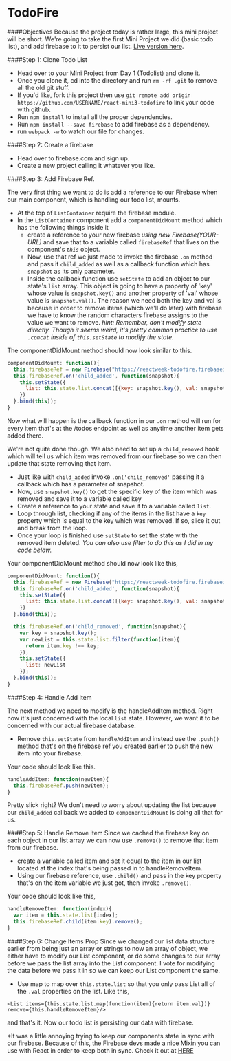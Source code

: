 # TodoFire

####Objectives
Because the project today is rather large, this mini project will be short. We're going to take the first Mini Project we did (basic todo list), and add firebase to it to persist our list. [Live version here](http://reactweek.com/projects/mini-todofire/).

####Step 1: Clone Todo List
* Head over to your Mini Project from Day 1 (Todolist) and clone it.
* Once you clone it, cd into the directory and run ```rm -rf .git``` to remove all the old git stuff.
* If you'd like, fork this project then use ```git remote add origin https://github.com/USERNAME/react-mini3-todofire``` to link your code with github.
* Run ```npm install``` to install all the proper dependencies.
* Run ```npm install --save firebase``` to add firebase as a dependency.
* run ```webpack -w``` to watch our file for changes.

####Step 2: Create a firebase
* Head over to firebase.com and sign up.
* Create a new project calling it whatever you like.

####Step 3: Add Firebase Ref.

The very first thing we want to do is add a reference to our Firebase when our main component, which is handling our todo list, mounts.

* At the top of ```ListContainer``` require the firebase module.
* In the ```ListContainer``` component add a ```componentDidMount``` method which has the following things inside it
  - create a reference to your new firebase *using new Firebase(YOUR-URL)* and save that to a variable called ```firebaseRef``` that lives on the component's *```this```* object.
  - Now, use that ref we just made to invoke the firebase ```.on``` method and pass it ```child_added``` as well as a callback function which has ```snapshot``` as its only parameter.
  - Inside the callback function use ```setState``` to add an object to our state's ```list``` array. This object is going to have a property of 'key' whose value is ```snapshot.key()``` and another property of 'val' whose value is ```snapshot.val()```. The reason we need both the key and val is because in order to remove items (which we'll do later) with firebase we have to know the random characters firebase assigns to the value we want to remove. *hint: Remember, don't modify state directly. Though it seems weird, it's pretty common practice to use ```.concat``` inside of ```this.setState``` to modify the state.*

The componentDidMount method should now look similar to this.
```javascript
componentDidMount: function(){
  this.firebaseRef = new Firebase("https://reactweek-todofire.firebaseio.com/todos");
  this.firebaseRef.on('child_added', function(snapshot){
    this.setState({
      list: this.state.list.concat([{key: snapshot.key(), val: snapshot.val()}])
    })
  }.bind(this));
}
```

Now what will happen is the callback function in our ```.on``` method will run for every item that's at the /todos endpoint as well as anytime another item gets added there.

We're not quite done though. We also need to set up a ```child_removed``` hook which will tell us which item was removed from our firebase so we can then update that state removing that item.

* Just like with ```child_added``` invoke ```.on('child_removed'``` passing it a callback which has a parameter of snapshot.
* Now, use ```snapshot.key()``` to get the specific key of the item which was removed and save it to a variable called key
* Create a reference to your state and save it to a variable called ```list```.
* Loop through list, checking if any of the items in the list have a ```key``` property which is equal to the key which was removed. If so, slice it out and break from the loop.
* Once your loop is finished use ```setState``` to set the state with the removed item deleted. *You can also use filter to do this as I did in my code below.*

Your componentDidMount method should now look like this,
```javascript
componentDidMount: function(){
  this.firebaseRef = new Firebase("https://reactweek-todofire.firebaseio.com/todos");
  this.firebaseRef.on('child_added', function(snapshot){
    this.setState({
      list: this.state.list.concat([{key: snapshot.key(), val: snapshot.val()}])
    })
  }.bind(this));

  this.firebaseRef.on('child_removed', function(snapshot){
    var key = snapshot.key();
    var newList = this.state.list.filter(function(item){
      return item.key !== key;
    });
    this.setState({
      list: newList
    });
  }.bind(this));
}
```
####Step 4: Handle Add Item

The next method we need to modify is the handleAddItem method. Right now it's just concerned with the local ```list``` state. However, we want it to be concerned with our actual firebase database.

* Remove ```this.setState``` from ```handleAddItem``` and instead use the ```.push()``` method that's on the firebase ref you created earlier to push the new item into your firebase.

Your code should look like this.

```javascript
handleAddItem: function(newItem){
  this.firebaseRef.push(newItem);
}
```

Pretty slick right? We don't need to worry about updating the list because our ```child_added``` callback we added to ```componentDidMount``` is doing all that for us.

####Step 5: Handle Remove Item
Since we cached the firebase key on each object in our list array we can now use ```.remove()``` to remove that item from our firebase.

* create a variable called item and set it equal to the item in our list located at the index that's being passed in to handleRemoveItem.
* Using our firebase reference, use ```.child()``` and pass in the key property that's on the item variable we just got, then invoke ```.remove()```.

Your code should look like this,

```javascript
handleRemoveItem: function(index){
  var item = this.state.list[index];
  this.firebaseRef.child(item.key).remove();
}
```

####Step 6: Change Items Prop
Since we changed our list data structure earlier from being just an array or strings to now an array of object, we either have to modify our List component, or do some changes to our array before we pass the list array into the List component. I vote for modifying the data before we pass it in so we can keep our List component the same.

* Use map to map over ```this.state.list``` so that you only pass List all of the ```.val``` properties on the list.
Like this,

```<List items={this.state.list.map(function(item){return item.val})} remove={this.handleRemoveItem}/>```

and that's it. Now our todo list is persisting our data with firebase.

*It was a little annoying trying to keep our components state in sync with our firebase. Because of this, the Firebase devs made a nice Mixin you can use with React in order to keep both in sync. Check it out at [HERE](https://www.firebase.com/docs/web/libraries/react/?utm_source=reactfire)
